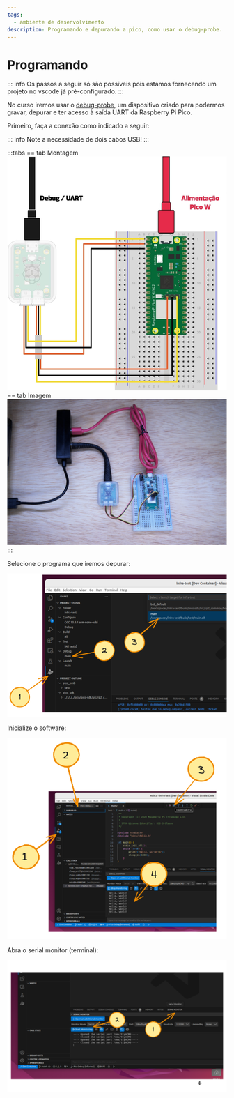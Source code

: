```yaml
---
tags:
  - ambiente de desenvolvimento
description: Programando e depurando a pico, como usar o debug-probe.
---
```


# Programando

::: info 
Os passos a seguir só são possíveis pois estamos fornecendo um projeto no vscode já pré-configurado. 
:::

No curso iremos usar o [debug-probe](https://www.raspberrypi.com/documentation/microcontrollers/debug-probe.html), um dispositivo criado para podermos gravar, depurar e ter acesso à saída UART da Raspberry Pi Pico.

Primeiro, faça a conexão como indicado a seguir:

::: info
    Note a necessidade de dois cabos USB!
:::


:::tabs
== tab Montagem
![](pico-imgs/pico-probe.png)
== tab Imagem
![](pico-imgs/pico-probe-real.jpeg)
:::

Selecione o programa que iremos depurar:

![](pico-imgs/config-debug.png)

Inicialize o software:

![](pico-imgs/config-run.png)

Abra o serial monitor (terminal):

![](pico-imgs/config-serial.png)

